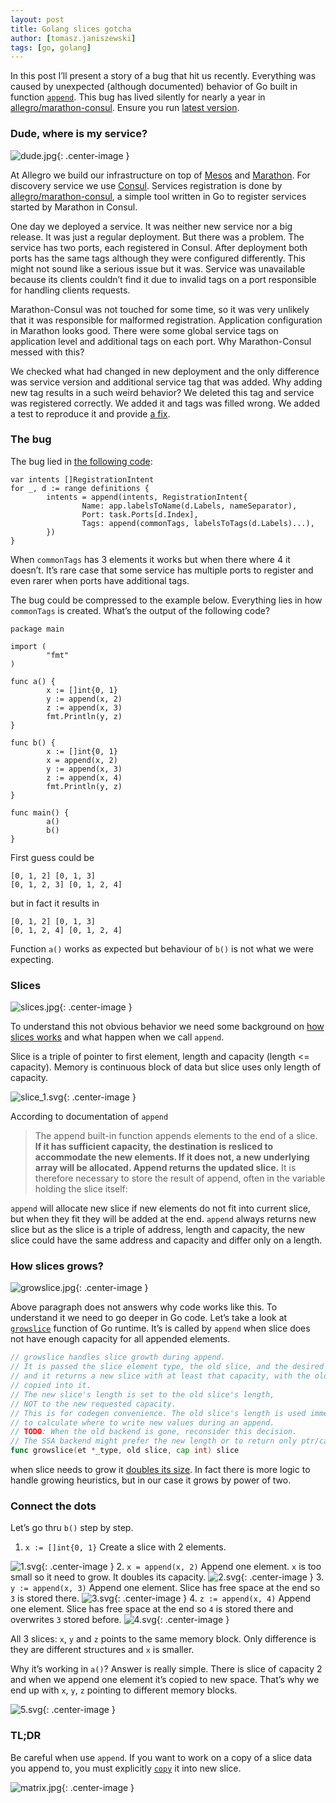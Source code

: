 ```yaml
---
layout: post
title: Golang slices gotcha
author: [tomasz.janiszewski]
tags: [go, golang]
---
```


In this post I’ll present a story of a bug that hit us recently. Everything was
caused by unexpected (although documented) behavior of Go built in function
[`append`](https://golang.org/pkg/builtin/#append). This bug has lived silently
for nearly a year in
[allegro/marathon-consul](https://github.com/allegro/marathon-consul). Ensure
you run [latest version](https://github.com/allegro/marathon-consul/releases/).

### Dude, where is my service?

![dude.jpg](https://draftin.com:443/images/52537?token=dI7aX0TJ-YueORUjzvysWmABYA692nRlqGjekNurdo6_nPMBu5bnKORQO53-FPZsttm4YMDooLgSAfwfSE5FZeg){: .center-image }

At Allegro we build our infrastructure on top of
[Mesos](http://mesos.apache.org/) and
[Marathon](https://mesosphere.github.io/marathon/). For discovery service we
use [Consul](https://www.consul.io/). Services registration is done by
[allegro/marathon-consul](https://github.com/allegro/marathon-consul), a simple
tool written in Go to register services started by Marathon in Consul.

One day we deployed a service. It was neither new service nor a big release. It
was just a regular deployment.  But there was a problem. The service has two
ports, each registered in Consul. After deployment both ports has the same tags
although they were configured differently. This might not sound like a serious
issue but it was. Service was unavailable because its clients couldn’t find it
due to invalid tags on  a port responsible for handling clients requests.

Marathon-Consul was not touched for some time, so it was very unlikely that it
was responsible for malformed registration. Application configuration in
Marathon looks good. There were some global service tags on application level
and additional tags on each port. Why Marathon-Consul messed with this?

We checked what had changed in new deployment and the only difference was
service version and additional service tag that was added. Why adding new tag
results in a such weird behavior? We deleted this tag and service was
registered correctly. We added it and tags was filled wrong. We added a test to
reproduce it and provide
[a fix](https://github.com/allegro/marathon-consul/pull/247).

### The bug

The bug lied in
[the following code](https://github.com/allegro/marathon-consul/blob/1.3.3/apps/app.go#L119-L130):

```
var intents []RegistrationIntent
for _, d := range definitions {
        intents = append(intents, RegistrationIntent{
                Name: app.labelsToName(d.Labels, nameSeparator),
                Port: task.Ports[d.Index],
                Tags: append(commonTags, labelsToTags(d.Labels)...),
        })
}
```

When `commonTags` has 3 elements it works but when there where 4 it doesn’t.
It’s rare case that some service has multiple ports to register and even rarer
when ports have additional tags.

The bug could be compressed to the example below. Everything lies in how
`commonTags` is created. What’s the output of the following code?

```
package main

import (
        "fmt"
)

func a() {
        x := []int{0, 1}
        y := append(x, 2)
        z := append(x, 3)
        fmt.Println(y, z)
}

func b() {
        x := []int{0, 1}
        x = append(x, 2)
        y := append(x, 3)
        z := append(x, 4)
        fmt.Println(y, z)
}

func main() {
        a()
        b()
}
```
First guess could be
```
[0, 1, 2] [0, 1, 3]
[0, 1, 2, 3] [0, 1, 2, 4]
```
but in fact it results in
```
[0, 1, 2] [0, 1, 3]
[0, 1, 2, 4] [0, 1, 2, 4]
```
Function `a()` works as expected but behaviour of `b()` is not what we were
expecting.

### Slices

![slices.jpg](https://draftin.com:443/images/52539?token=KKV3Vr4XJjUMwGrFv9cnTvckFe4Ow4DOgmGEN5aMONEGi0TLNIF2aGLSWNExKTqdGJXf6P3jksagD_8M2VjFr2g){: .center-image }

To understand this not obvious behavior we need some background on [how slices
works](https://blog.golang.org/go-slices-usage-and-internals) and what happen
when we call `append`.

Slice is a triple of pointer to first element, length and capacity (length <=
capacity). Memory is continuous block of data but slice uses only length of
capacity.

![slice_1.svg](https://draftin.com:443/images/52541?token=v95GYf0hDIc1vTjYjn_tq8T6BWjJrIcx-e8oH4NTkNDwOH28lUnjt28gCDborrqo2_StZWFdhH_OHlnFy4lJu6Y){: .center-image }

According to documentation of `append`

> The append built-in function appends elements to the end of a slice. **If it
has sufficient capacity, the destination is resliced to accommodate the new
elements. If it does not, a new underlying array will be allocated. Append
returns the updated slice.** It is therefore necessary to store the result of
append, often in the variable holding the slice itself:

`append` will allocate new slice if new elements do not fit into current slice,
but when they fit they will be added at the end. `append` always returns new
slice but as the slice is a triple of address, length and capacity, the new
slice could have the same address and capacity and differ only on a length.

### How slices grows?

![growslice.jpg](https://draftin.com:443/images/52540?token=bOw14y28vTOCO8s0osR_YHBM8gEsrAsDeVLKZs6zRUKBLDsaQwqgMUtlANb9SqHNJy3Wa1xGNvVzDV4lb7wC1k8){: .center-image }

Above paragraph does not answers why code works like this. To understand it we
need to go deeper in Go code. Let’s take a look at
[`growslice`](https://github.com/golang/go/blob/eb88b3eefa113f67e7cf72dfd085f65bbd125179/src/runtime/slice.go#L72-L82)
function of Go runtime. It’s is called
by `append` when slice does not have enough capacity for all appended elements.

```go
// growslice handles slice growth during append.
// It is passed the slice element type, the old slice, and the desired new minimum capacity,
// and it returns a new slice with at least that capacity, with the old data
// copied into it.
// The new slice's length is set to the old slice's length,
// NOT to the new requested capacity.
// This is for codegen convenience. The old slice's length is used immediately
// to calculate where to write new values during an append.
// TODO: When the old backend is gone, reconsider this decision.
// The SSA backend might prefer the new length or to return only ptr/cap and save stack space.
func growslice(et *_type, old slice, cap int) slice
```

when slice needs to grow it
[doubles its size](https://github.com/golang/go/blob/eb88b3eefa113f67e7cf72dfd085f65bbd125179/src/runtime/slice.go#L101).
In fact there is more logic to handle growing
heuristics, but in our case it grows by power of two.

### Connect the dots

Let’s go thru `b()` step by step.

1. `x := []int{0, 1}` Create a slice with 2 elements.

![1.svg](https://draftin.com:443/images/52542?token=KVcdP1S51JgIRThTtDhEL7yhev98O2-I5UUtDVV4VobHYezuzw6mf-dyFq-IE9n07lMAUOv7AUA8kRm7uY6gtT4){: .center-image }
2. `x = append(x, 2)` Append one element. `x` is too small so it need to grow.
It doubles its capacity.
![2.svg](https://draftin.com:443/images/52543?token=KfGZ0YyVZCB1DDDXzAjN7JXgqlUZtw5NSSqC9hP6eoHz1pa9RidoxiGzrPDcxas5uP0unJhM5sUxXPlgkbjc5VM){: .center-image }
3. `y := append(x, 3)` Append one element. Slice has free space at the end so
`3` is stored there.
![3.svg](https://draftin.com:443/images/52544?token=YhMn5dg8T-lxwjbJOj-x6b1k42dIL898GnOGhsXgR9MnnBZitk5hjZAUB_SQDAEenAiSs_CYBqyUur0FlV4gj3c){: .center-image }
4. `z := append(x, 4)` Append one element. Slice has free space at the end so
`4` is stored there and overwrites `3` stored before.
![4.svg](https://draftin.com:443/images/52545?token=bqIQzCsEyGreMwPdyzj5_1KU6LjeIi2u6OyCZFjHl4o2dtAmZrXQxtJxACq3hSbLXTWncN3qGRTQhsh4PtHzt80){: .center-image }

All 3 slices: `x`, `y` and `z` points to the same memory block. Only difference
is they are different structures and `x` is smaller.

Why it’s working in `a()`? Answer is really simple. There is slice of capacity
2 and when we append one element it’s copied to new space. That’s why we end up
with `x`, `y`, `z` pointing to different memory blocks.

![5.svg](https://draftin.com:443/images/52546?token=bmBvyoqViskdVWQvBQmfz67pvcwxhGArJBqUFcPx881TqTM1MhAw2z-WR0EFBWSCdlot7Y7aVRda4d42xEfxsGw){: .center-image }

### TL;DR

Be careful when use `append`. If you want to work on a copy of a slice data you
append to, you must explicitly [`copy`](https://golang.org/pkg/builtin/#copy)
it into new slice.

![matrix.jpg](https://draftin.com:443/images/52538?token=kZ8CzKic3lIGOi01hDLNQ_ob_wSEwl2FljVZggTp1-ttKfgsKIjfqa2arcqpQS58fTT7NbBAoQa1YX3BS-hozzY){: .center-image }
